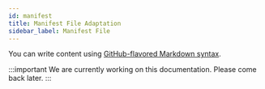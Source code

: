 ```yaml
---
id: manifest
title: Manifest File Adaptation
sidebar_label: Manifest File
---
```


You can write content using [GitHub-flavored Markdown syntax](https://github.github.com/gfm/).

:::important
We are currently working on this documentation. Please come back later.
:::
